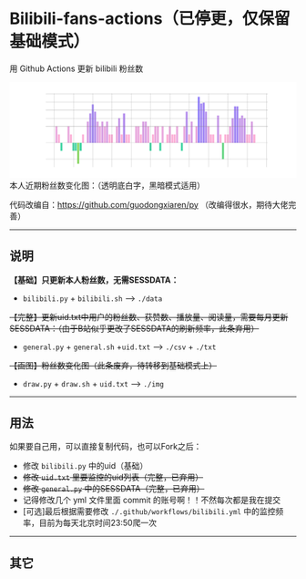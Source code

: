 # Bilibili-fans-actions（已停更，仅保留基础模式）
用 Github Actions 更新 bilibili 粉丝数

![本人粉丝数变化](img/22245854_diff_follower.png?raw=true)
本人近期粉丝数变化图：（透明底白字，黑暗模式适用）


代码改编自：https://github.com/guodongxiaren/py （改编得很水，期待大佬完善）

---
## 说明
**【基础】只更新本人粉丝数，无需SESSDATA：**
- `bilibili.py` + `bilibili.sh` --> `./data` 

<del>【完整】更新uid.txt中用户的粉丝数、获赞数、播放量、阅读量，需要每月更新SESSDATA：（由于B站似乎更改了SESSDATA的刷新频率，此条弃用）</del>
- `general.py` + `general.sh` +`uid.txt` --> `./csv` + `./txt`


<del>【画图】粉丝数变化图（此条废弃，待转移到基础模式上）</del>
- `draw.py` + `draw.sh` + `uid.txt` --> `./img`

---
## 用法
如果要自己用，可以直接复制代码，也可以Fork之后：
- 修改 `bilibili.py` 中的uid（基础）
- <del>修改 `uid.txt` 里要监控的uid列表（完整，已弃用）</del>
- <del>修改 `general.py` 中的SESSDATA（完整，已弃用）</del>
- 记得修改几个 yml 文件里面 commit 的账号啊！！不然每次都是我在提交
- [可选]最后根据需要修改 `./.github/workflows/bilibili.yml` 中的监控频率，目前为每天北京时间23:50爬一次

---
## 其它
